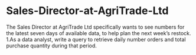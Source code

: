 # Sales-Director-at-AgriTrade-Ltd
 The Sales Director at AgriTrade Ltd specifically wants to see numbers for the latest seven days of available data, to  help plan the next week’s restock.  1.As a data analyst, write a query to retrieve daily number orders and total purchase quantity during that period.  
